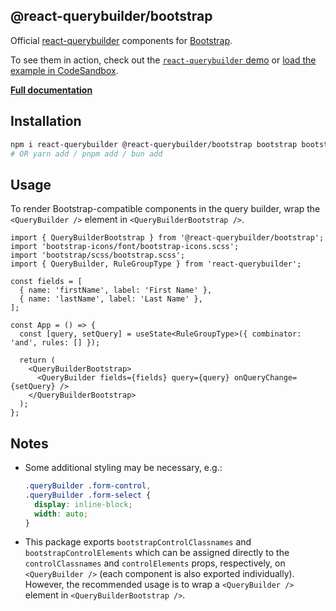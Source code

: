 ## @react-querybuilder/bootstrap

Official [react-querybuilder](https://npmjs.com/package/react-querybuilder) components for [Bootstrap](https://getbootstrap.com/).

To see them in action, check out the [`react-querybuilder` demo](https://react-querybuilder.js.org/demo/bootstrap) or [load the example in CodeSandbox](https://githubbox.com/react-querybuilder/react-querybuilder/tree/main/examples/bootstrap).

**[Full documentation](https://react-querybuilder.js.org/)**

## Installation

```bash
npm i react-querybuilder @react-querybuilder/bootstrap bootstrap bootstrap-icons
# OR yarn add / pnpm add / bun add
```

## Usage

To render Bootstrap-compatible components in the query builder, wrap the `<QueryBuilder />` element in `<QueryBuilderBootstrap />`.

```tsx
import { QueryBuilderBootstrap } from '@react-querybuilder/bootstrap';
import 'bootstrap-icons/font/bootstrap-icons.scss';
import 'bootstrap/scss/bootstrap.scss';
import { QueryBuilder, RuleGroupType } from 'react-querybuilder';

const fields = [
  { name: 'firstName', label: 'First Name' },
  { name: 'lastName', label: 'Last Name' },
];

const App = () => {
  const [query, setQuery] = useState<RuleGroupType>({ combinator: 'and', rules: [] });

  return (
    <QueryBuilderBootstrap>
      <QueryBuilder fields={fields} query={query} onQueryChange={setQuery} />
    </QueryBuilderBootstrap>
  );
};
```

## Notes

- Some additional styling may be necessary, e.g.:

  ```css
  .queryBuilder .form-control,
  .queryBuilder .form-select {
    display: inline-block;
    width: auto;
  }
  ```

- This package exports `bootstrapControlClassnames` and `bootstrapControlElements` which can be assigned directly to the `controlClassnames` and `controlElements` props, respectively, on `<QueryBuilder />` (each component is also exported individually). However, the recommended usage is to wrap a `<QueryBuilder />` element in `<QueryBuilderBootstrap />`.
